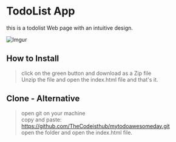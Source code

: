 # TodoList App
this is a todolist Web page with an intuitive design.

![Imgur](https://i.imgur.com/JBUHf1R.png)

## How to Install

> click on the green button and download as a Zip file <br>
> Unzip the file and open the index.html file and that's it.

## Clone - Alternative 

> open git on your machine<br>
> copy and paste: https://github.com/TheCodeisthub/mytodoawesomeday.git<br>
> open the folder and open the index.html file.
